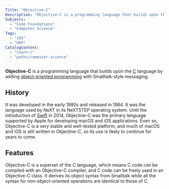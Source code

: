 ```yaml
---
Title: "Objective-C"
Description: "Objective-C is a programming language that builds upon the C language by adding object-oriented programming with Smalltalk-style messaging."
Subjects:
  - "Code Foundations"
  - "Computer Science"
Tags:
  - "iOS"
  - "OOP"
CatalogContent:
  - "learn-c"
  - "paths/computer-science"
---
```


**Objective-C** is a programming language that builds upon the [C](https://www.codecademy.com/resources/docs/c) language by adding [object-oriented programming](https://www.codecademy.com/resources/docs/general/programming-paradigms/object-oriented-programming) with Smalltalk-style messaging.

## History

It was developed in the early 1980s and released in 1984. It was the language used by NeXT in its NeXTSTEP operating system. Until the introduction of [Swift](https://www.codecademy.com/resources/docs/swift) in 2014, Objective-C was the primary language supported by Apple for developing macOS and iOS applications. Even so, Objective-C is a very stable and well-tested platform, and much of macOS and iOS is still written in Objective-C, so its use is likely to continue for years to come.

## Features

Objective-C is a superset of the C language, which means C code can be compiled with an Objective-C compiler, and C code can be freely used in an Objective-C class. It derives its object syntax from Smalltalk while all the syntax for non-object-oriented operations are identical to those of C.

